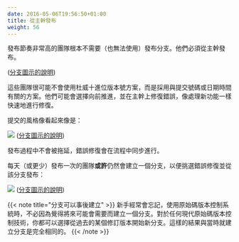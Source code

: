 ```yaml
---
date: 2016-05-06T19:56:50+01:00
title: 從主幹發布
weight: 56
---
```


<!--
Teams with a very high release cadence do not need (and cannot use) release branches at all. They have to release from
the trunk.

![](release_from_trunk.png)
([key](/key/))
-->

發布節奏非常高的團隊根本不需要（也無法使用）發布分支。他們必須從主幹發布。

<img srcset="release_from_trunk.png 1x,release_from_trunk@2x.png 2x">([分支圖示的說明](/key/))

<!--
It is most likely that such teams do not use a Dewey-decimal release numbering scheme, and instead have something
referent to the commit number or date and time.  They probably also choose to roll forward and fix the bug on the
trunk as if it were a feature, albeit as quickly as possible.
-->

這些團隊很可能不會使用杜威十進位版本號方案，而是採用與提交號碼或日期時間有關的方案。他們可能會選擇向前推進，並在主幹上修復錯誤，像處理新功能一樣快速地進行修復。

<!--
Here's what stylized commits look like:

![](release_from_trunk2.png)
([key](/key/))
-->

提交的風格像看起來像是：

![](release_from_trunk2.png)
([分支圖示的說明](/key/))

<!--
No slow down around a release and bug fixes inline.

Teams with one release a day (or less) **might** still make a branch, to cherry-pick the bug-fix to
and release from:

![](release_from_trunk3.png)
([key](/key/))
-->

發布過程中不會被拖延，錯誤修復會在流程中同步進行。

每天（或更少）發布一次的團隊**或許**仍然會建立一個分支，以便挑選錯誤修復並從該分支發布：

![](release_from_trunk3.png)
([分支圖示的說明](/key/))

<!--
{{< note title="Branches can be made retroactively" >}}
Newbies to source-control systems often forget that you don't have to make a branch because you think you might need
it in the future. For any source-control technology made today, you can choose the revision in the past to branch
from. The outcome is exactly the same as if you had made it at the time.
{{< /note >}}
-->

{{< note title="分支可以事後建立" >}}
新手經常會忘記，使用原始碼版本控制系統時，不必因為覺得將來可能會需要而建立一個分支。對於任何現代原始碼版本控制技術，你都可以選擇從過去的某個修訂版本開始新分支。這樣的結果與當時就建立分支是完全相同的。
{{< /note >}}
